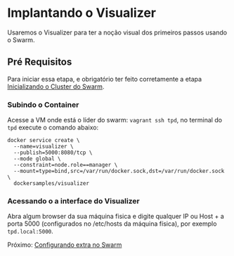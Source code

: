 # Implantando o Visualizer

Usaremos o Visualizer para ter a noção visual dos primeiros passos usando o Swarm.

## Pré Requisitos

Para iniciar essa etapa, e obrigatório ter feito corretamente a etapa [Inicializando o Cluster do Swarm](docs/04-iniciando-cluster-swarm.md).


### Subindo o Container

Acesse a VM onde está o líder do swarm: `vagrant ssh tpd`, no terminal do `tpd` execute o comando abaixo:

```
docker service create \
  --name=visualizer \
  --publish=5000:8080/tcp \
  --mode global \
  --constraint=node.role==manager \
  --mount=type=bind,src=/var/run/docker.sock,dst=/var/run/docker.sock \
  dockersamples/visualizer
```

### Acessando o a interface do Visualizer


Abra algum browser da sua máquina fisica e digite qualquer IP ou Host + a porta 5000 (configurados no /etc/hosts da máquina física), por exemplo `tpd.local:5000`.

Próximo: [Configurando extra no Swarm](06-configuracao-extra-swarm.md)